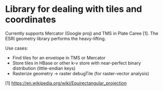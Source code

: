 Library for dealing with tiles and coordinates
==============================================

Currently supports Mercator (Google proj) and TMS in Plate Caree [1].
The ESRI geometry library performs the heavy-lifting.

Use cases:
* Find tiles for an envelope in TMS or Mercator
* Store tiles in HBase or other k-v store with near-perfect binary distribution (little-endian keys)
* Rasterize geometry -> raster debugTile (for raster-vector analysis)

[1] https://en.wikipedia.org/wiki/Equirectangular_projection
